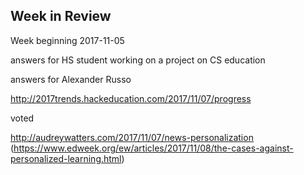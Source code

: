 ## Week in Review

Week beginning 2017-11-05

answers for HS student working on a project on CS education

answers for Alexander Russo

http://2017trends.hackeducation.com/2017/11/07/progress

voted

http://audreywatters.com/2017/11/07/news-personalization (https://www.edweek.org/ew/articles/2017/11/08/the-cases-against-personalized-learning.html)
